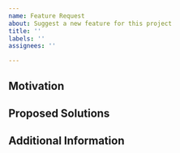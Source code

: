 ```yaml
---
name: Feature Request
about: Suggest a new feature for this project
title: ''
labels: ''
assignees: ''

---
```


## Motivation

<!-- what is the use case? what is the expected outcome? -->

## Proposed Solutions

<!-- what are the proposed solutions? how it solve the problem or achieve the goal? -->

## Additional Information

<!-- any other additional information that might be helpful -->